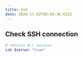 ```yaml
---
title: Ssh
date: 2020-11-02T09:03:36.632Z
---
```


## Check SSH connection

```sh
# returns 0 / success
ssh $server "true"
```
